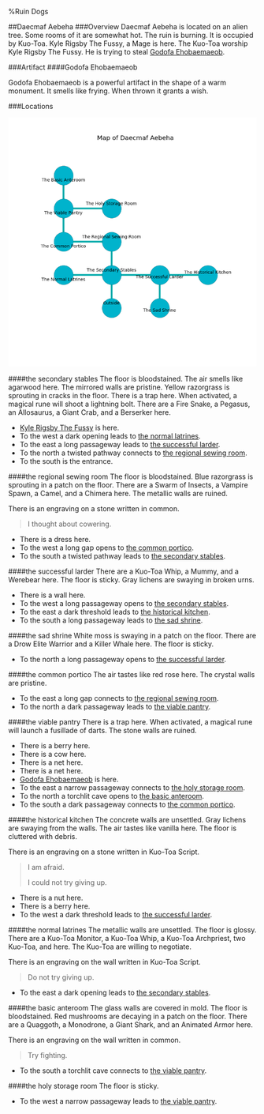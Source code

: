 %Ruin Dogs

##Daecmaf Aebeha
###Overview
Daecmaf Aebeha is located on an alien tree. Some rooms of it are somewhat hot. The ruin is burning. It is occupied by Kuo-Toa. <a name="Kyle-Rigsby-The-Fussy"></a>Kyle Rigsby The Fussy, a Mage is here. The Kuo-Toa worship Kyle Rigsby The Fussy. He  is trying to steal [Godofa Ehobaemaeob](#Godofa-Ehobaemaeob). 



###Artifact
####<a name="Godofa-Ehobaemaeob"></a>Godofa Ehobaemaeob


Godofa Ehobaemaeob is a powerful artifact in the shape of a warm monument. It smells like frying. When thrown it grants a wish. 





###Locations


![](../v2/images/Daecmaf-Aebeha.png)

####<a name="the-secondary-stables"></a>the secondary stables
The floor is bloodstained. The air smells like agarwood here. The mirrored walls are pristine. Yellow razorgrass is sprouting in cracks in the floor. There is a trap here. When activated, a magical rune will shoot a lightning bolt. There are a Fire Snake, a Pegasus, an Allosaurus, a Giant Crab, and a Berserker here. 



* [Kyle Rigsby The Fussy](#Kyle-Rigsby-The-Fussy) is here.
* To the west a dark opening leads to [the normal latrines](#the-normal-latrines).
* To the east a long passageway leads to [the successful larder](#the-successful-larder).
* To the north a twisted pathway connects to [the regional sewing room](#the-regional-sewing-room).
* To the south is the entrance.


####<a name="the-regional-sewing-room"></a>the regional sewing room
The floor is bloodstained. Blue razorgrass is sprouting in a patch on the floor. There are a Swarm of Insects, a Vampire Spawn, a Camel, and a Chimera here. The metallic walls are ruined. 

There is an engraving on a stone written in common. 

> I thought about cowering.
>


* There is a dress here.
* To the west a long gap opens to [the common portico](#the-common-portico).
* To the south a twisted pathway leads to [the secondary stables](#the-secondary-stables).


####<a name="the-successful-larder"></a>the successful larder
There are a Kuo-Toa Whip, a Mummy, and a Werebear here. The floor is sticky. Gray lichens are swaying in broken urns. 



* There is a wall here.
* To the west a long passageway opens to [the secondary stables](#the-secondary-stables).
* To the east a dark threshold leads to [the historical kitchen](#the-historical-kitchen).
* To the south a long passageway leads to [the sad shrine](#the-sad-shrine).


####<a name="the-sad-shrine"></a>the sad shrine
White moss is swaying in a patch on the floor. There are a Drow Elite Warrior and a Killer Whale here. The floor is sticky. 



* To the north a long passageway opens to [the successful larder](#the-successful-larder).


####<a name="the-common-portico"></a>the common portico
The air tastes like red rose here. The crystal walls are pristine. 



* To the east a long gap connects to [the regional sewing room](#the-regional-sewing-room).
* To the north a dark passageway leads to [the viable pantry](#the-viable-pantry).


####<a name="the-viable-pantry"></a>the viable pantry
There is a trap here. When activated, a magical rune will launch a fusillade of darts. The stone walls are ruined. 



* There is a berry here.
* There is a cow here.
* There is a net here.
* There is a net here.
* [Godofa Ehobaemaeob](#Godofa-Ehobaemaeob) is here.
* To the east a narrow passageway connects to [the holy storage room](#the-holy-storage-room).
* To the north a torchlit cave opens to [the basic anteroom](#the-basic-anteroom).
* To the south a dark passageway connects to [the common portico](#the-common-portico).


####<a name="the-historical-kitchen"></a>the historical kitchen
The concrete walls are unsettled. Gray lichens are swaying from the walls. The air tastes like vanilla here. The floor is cluttered with debris. 

There is an engraving on a stone written in Kuo-Toa Script. 

> I am afraid.
>
> I could not try giving up.
>


* There is a nut here.
* There is a berry here.
* To the west a dark threshold leads to [the successful larder](#the-successful-larder).


####<a name="the-normal-latrines"></a>the normal latrines
The metallic walls are unsettled. The floor is glossy. There are a Kuo-Toa Monitor, a Kuo-Toa Whip, a Kuo-Toa Archpriest, two Kuo-Toa, and  here. The Kuo-Toa are willing to negotiate. 

There is an engraving on the wall written in Kuo-Toa Script. 

> Do not try giving up.
>


* To the east a dark opening leads to [the secondary stables](#the-secondary-stables).


####<a name="the-basic-anteroom"></a>the basic anteroom
The glass walls are covered in mold. The floor is bloodstained. Red mushrooms are decaying in a patch on the floor. There are a Quaggoth, a Monodrone, a Giant Shark, and an Animated Armor here. 

There is an engraving on the wall written in common. 

> Try fighting.
>


* To the south a torchlit cave connects to [the viable pantry](#the-viable-pantry).


####<a name="the-holy-storage-room"></a>the holy storage room
The floor is sticky. 



* To the west a narrow passageway leads to [the viable pantry](#the-viable-pantry).



